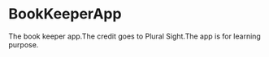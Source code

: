 # BookKeeperApp
The book keeper app.The credit goes to Plural Sight.The app is for learning purpose.
